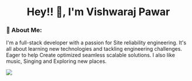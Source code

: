 <h1 align="center">Hey!! 👋, I'm Vishwaraj Pawar</h1> 

<h3> 💫 About Me:</h3>
I'm a full-stack developer with a passion for Site reliability engineering. It's all about learning new technologies and tackling engineering challenges. 
Eager to help Create optimized seamless scalable solutions. I also like music, Singing and Exploring new places.  



[![](https://visitcount.itsvg.in/api?id=vishwarajpawar&icon=0&color=9)](https://visitcount.itsvg.in)
<!-- Proudly created with GPRM ( https://gprm.itsvg.in ) -->
